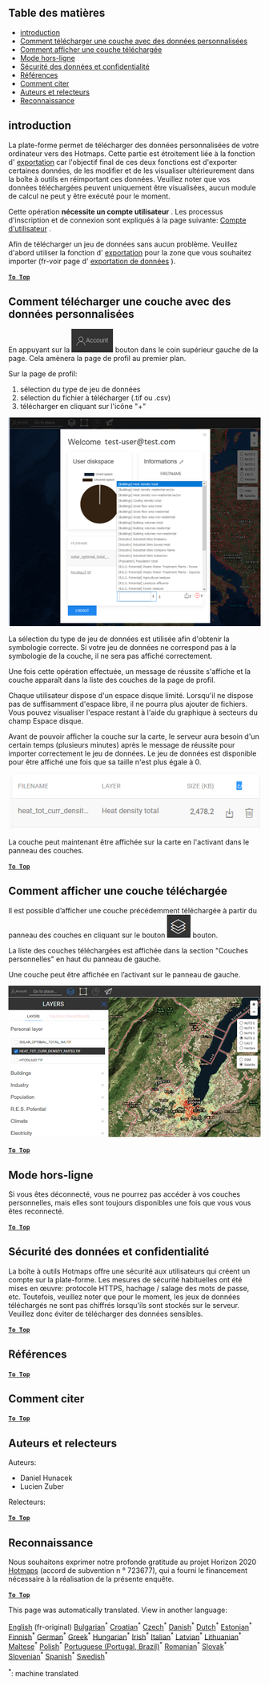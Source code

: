 <h2> Table des matières </h2><ul><li> <a href="#Introduction">introduction</a> </li><li> <a href="#How-to-upload-a-layer-with-custom-data">Comment télécharger une couche avec des données personnalisées</a> </li><li> <a href="#How-to-display-an-uploaded-layer">Comment afficher une couche téléchargée</a> </li><li> <a href="#Offline-mode">Mode hors-ligne</a> </li><li> <a href="#Data-security-and-privacy">Sécurité des données et confidentialité</a> </li><li> <a href="#References">Références</a> </li><li> <a href="#How-to-cite">Comment citer</a> </li><li> <a href="#Authors-and-reviewers">Auteurs et relecteurs</a> </li><li> <a href="#Acknowledgement">Reconnaissance</a> </li></ul><h2> introduction </h2><p> La plate-forme permet de télécharger des données personnalisées de votre ordinateur vers des Hotmaps. Cette partie est étroitement liée à la fonction d&#39; <a href="Data-export-functionalities">exportation</a> car l&#39;objectif final de ces deux fonctions est d&#39;exporter certaines données, de les modifier et de les visualiser ultérieurement dans la boîte à outils en réimportant ces données. Veuillez noter que vos données téléchargées peuvent uniquement être visualisées, aucun module de calcul ne peut y être exécuté pour le moment. </p><p> Cette opération <strong>nécessite un compte utilisateur</strong> . Les processus d&#39;inscription et de connexion sont expliqués à la page suivante: <a href="Introduction-to-user-interface#Connect">Compte d&#39;utilisateur</a> . </p><p> Afin de télécharger un jeu de données sans aucun problème. Veuillez d&#39;abord utiliser la fonction d&#39; <a href="Data-export-functionalities">exportation</a> pour la zone que vous souhaitez importer (fr-voir page d&#39; <a href="Data-export-functionalities">exportation de données</a> ). </p><p><ins> <code><strong><a href="#table-of-contents">To Top</a></strong></code> </ins> </p><h2> Comment télécharger une couche avec des données personnalisées </h2><p> En appuyant sur la <img alt="bouton de compte" src="images/account-btn.png"/> bouton dans le coin supérieur gauche de la page. Cela amènera la page de profil au premier plan. </p><p> Sur la page de profil: </p><ol><li> sélection du type de jeu de données </li><li> sélection du fichier à télécharger (.tif ou .csv) </li><li> télécharger en cliquant sur l&#39;icône &quot;+&quot; </li></ol><p><img alt="upload de page de profil" src="images/profile-upload.png"/></p><p> La sélection du type de jeu de données est utilisée afin d&#39;obtenir la symbologie correcte. Si votre jeu de données ne correspond pas à la symbologie de la couche, il ne sera pas affiché correctement. </p><p> Une fois cette opération effectuée, un message de réussite s&#39;affiche et la couche apparaît dans la liste des couches de la page de profil. </p><p> Chaque utilisateur dispose d&#39;un espace disque limité. Lorsqu&#39;il ne dispose pas de suffisamment d&#39;espace libre, il ne pourra plus ajouter de fichiers. Vous pouvez visualiser l&#39;espace restant à l&#39;aide du graphique à secteurs du champ Espace disque. </p><p> Avant de pouvoir afficher la couche sur la carte, le serveur aura besoin d&#39;un certain temps (plusieurs minutes) après le message de réussite pour importer correctement le jeu de données. Le jeu de données est disponible pour être affiché une fois que sa taille n&#39;est plus égale à 0. </p><p><img alt="Téléchargement complet" src="images/upload_complete.png"/></p><p> La couche peut maintenant être affichée sur la carte en l&#39;activant dans le panneau des couches. </p><p><ins> <code><strong><a href="#table-of-contents">To Top</a></strong></code> </ins> </p><h2> Comment afficher une couche téléchargée </h2><p> Il est possible d’afficher une couche précédemment téléchargée à partir du panneau des couches en cliquant sur le bouton <img alt="bouton couches" src="images/layers-btn.png"/> bouton. </p><p> La liste des couches téléchargées est affichée dans la section &quot;Couches personnelles&quot; en haut du panneau de gauche. </p><p> Une couche peut être affichée en l’activant sur le panneau de gauche. </p><p><img alt="télécharger la couche d&#39;affichage" src="images/upload-layers.png"/></p><p><ins> <code><strong><a href="#table-of-contents">To Top</a></strong></code> </ins> </p><h2> Mode hors-ligne </h2><p> Si vous êtes déconnecté, vous ne pourrez pas accéder à vos couches personnelles, mais elles sont toujours disponibles une fois que vous vous êtes reconnecté. </p><p><ins> <code><strong><a href="#table-of-contents">To Top</a></strong></code> </ins> </p><h2> Sécurité des données et confidentialité </h2><p> La boîte à outils Hotmaps offre une sécurité aux utilisateurs qui créent un compte sur la plate-forme. Les mesures de sécurité habituelles ont été mises en œuvre: protocole HTTPS, hachage / salage des mots de passe, etc. Toutefois, veuillez noter que pour le moment, les jeux de données téléchargés ne sont pas chiffrés lorsqu&#39;ils sont stockés sur le serveur. Veuillez donc éviter de télécharger des données sensibles. </p><p><ins> <code><strong><a href="#table-of-contents">To Top</a></strong></code> </ins> </p><h2> Références </h2><p><ins> <code><strong><a href="#table-of-contents">To Top</a></strong></code> </ins> </p><h2> Comment citer </h2><p><ins> <code><strong><a href="#table-of-contents">To Top</a></strong></code> </ins> </p><h2> Auteurs et relecteurs </h2><p> Auteurs: </p><ul><li> Daniel Hunacek </li><li> Lucien Zuber </li></ul><p> Relecteurs: </p><p><ins> <code><strong><a href="#table-of-contents">To Top</a></strong></code> </ins> </p><h2> Reconnaissance </h2><p> Nous souhaitons exprimer notre profonde gratitude au projet Horizon 2020 <a href="https://www.hotmaps-project.eu">Hotmaps</a> (accord de subvention n ° 723677), qui a fourni le financement nécessaire à la réalisation de la présente enquête. </p><p><ins> <code><strong><a href="#table-of-contents">To Top</a></strong></code> </ins> </p>

This page was automatically translated. View in another language:

[English](../en/Data-upload-functionalities.md) (fr-original) [Bulgarian](../bg/Data-upload-functionalities.md)<sup>\*</sup> [Croatian](../hr/Data-upload-functionalities.md)<sup>\*</sup> [Czech](../cs/Data-upload-functionalities.md)<sup>\*</sup> [Danish](../da/Data-upload-functionalities.md)<sup>\*</sup> [Dutch](../nl/Data-upload-functionalities.md)<sup>\*</sup> [Estonian](../et/Data-upload-functionalities.md)<sup>\*</sup> [Finnish](../fi/Data-upload-functionalities.md)<sup>\*</sup>  [German](../de/Data-upload-functionalities.md)<sup>\*</sup> [Greek](../el/Data-upload-functionalities.md)<sup>\*</sup> [Hungarian](../hu/Data-upload-functionalities.md)<sup>\*</sup> [Irish](../ga/Data-upload-functionalities.md)<sup>\*</sup> [Italian](../it/Data-upload-functionalities.md)<sup>\*</sup> [Latvian](../lv/Data-upload-functionalities.md)<sup>\*</sup> [Lithuanian](../lt/Data-upload-functionalities.md)<sup>\*</sup> [Maltese](../mt/Data-upload-functionalities.md)<sup>\*</sup> [Polish](../pl/Data-upload-functionalities.md)<sup>\*</sup> [Portuguese (Portugal, Brazil)](../pt/Data-upload-functionalities.md)<sup>\*</sup> [Romanian](../ro/Data-upload-functionalities.md)<sup>\*</sup> [Slovak](../sk/Data-upload-functionalities.md)<sup>\*</sup> [Slovenian](../sl/Data-upload-functionalities.md)<sup>\*</sup> [Spanish](../es/Data-upload-functionalities.md)<sup>\*</sup> [Swedish](../sv/Data-upload-functionalities.md)<sup>\*</sup> 

<sup>\*</sup>: machine translated
